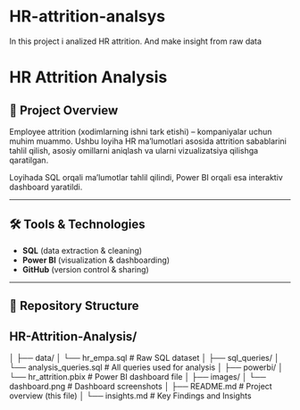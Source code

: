 # HR-attrition-analsys
In this project i analized HR attrition. And make insight from raw data
# HR Attrition Analysis

## 📌 Project Overview
Employee attrition (xodimlarning ishni tark etishi) – kompaniyalar uchun muhim muammo. Ushbu loyiha HR ma’lumotlari asosida attrition sabablarini tahlil qilish, asosiy omillarni aniqlash va ularni vizualizatsiya qilishga qaratilgan.  

Loyihada SQL orqali ma’lumotlar tahlil qilindi, Power BI orqali esa interaktiv dashboard yaratildi.  

---

## 🛠 Tools & Technologies
- **SQL** (data extraction & cleaning)
- **Power BI** (visualization & dashboarding)
- **GitHub** (version control & sharing)

---

## 📂 Repository Structure
## HR-Attrition-Analysis/
│
├── data/
│ └── hr_empa.sql # Raw SQL dataset
│
├── sql_queries/
│ └── analysis_queries.sql # All queries used for analysis
│
├── powerbi/
│ └── hr_attrition.pbix # Power BI dashboard file
│
├── images/
│ └── dashboard.png # Dashboard screenshots
│
├── README.md # Project overview (this file)
│
└── insights.md # Key Findings and Insights
